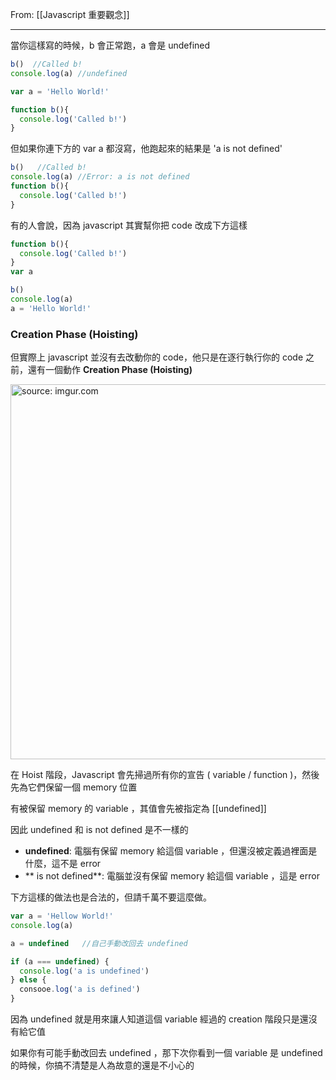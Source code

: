 From: [[Javascript 重要觀念]]

---

當你這樣寫的時候，b 會正常跑，a 會是 undefined

```js
b()  //Called b!
console.log(a) //undefined

var a = 'Hello World!'

function b(){
  console.log('Called b!')
}
```


但如果你連下方的 var a 都沒寫，他跑起來的結果是 'a is not defined'

```js
b()   //Called b!
console.log(a) //Error: a is not defined
function b(){ 
  console.log('Called b!') 
}
```


有的人會說，因為 javascript 其實幫你把 code 改成下方這樣

```js
function b(){ 
  console.log('Called b!') 
}
var a

b() 
console.log(a) 
a = 'Hello World!' 
```


### Creation Phase (Hoisting)

但實際上 javascript 並沒有去改動你的 code，他只是在逐行執行你的 code 之前，還有一個動作 **Creation Phase (Hoisting)**

<a href="https://imgur.com/PzGmEW4"><img src="https://i.imgur.com/PzGmEW4.jpg" title="source: imgur.com" width="600px" /></a>

在 Hoist 階段，Javascript 會先掃過所有你的宣告 ( variable / function )，然後先為它們保留一個 memory 位置

有被保留 memory 的 variable ，其值會先被指定為 [[undefined]] 

因此 undefined 和 is not defined 是不一樣的
* **undefined**: 電腦有保留 memory 給這個 variable ，但還沒被定義過裡面是什麼，這不是 error
* ** is not defined**: 電腦並沒有保留 memory 給這個 variable ，這是 error

下方這樣的做法也是合法的，但請千萬不要這麼做。

```js
var a = 'Hellow World!'
console.log(a)

a = undefined   //自己手動改回去 undefined

if (a === undefined) {
  console.log('a is undefined')
} else {
  consooe.log('a is defined')
}
```

因為 undefined 就是用來讓人知道這個 variable 經過的 creation 階段只是還沒有給它值

如果你有可能手動改回去 undefined ，那下次你看到一個 variable 是 undefined 的時候，你搞不清楚是人為故意的還是不小心的